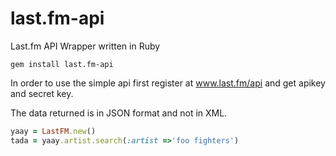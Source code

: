 last.fm-api
===========

Last.fm API Wrapper written in Ruby 

`gem install last.fm-api`

In order to use the simple api first register at www.last.fm/api and get apikey
and secret key. 

The data returned is in JSON format and not in XML.


```ruby
yaay = LastFM.new()
tada = yaay.artist.search(:artist =>'foo fighters')

```
